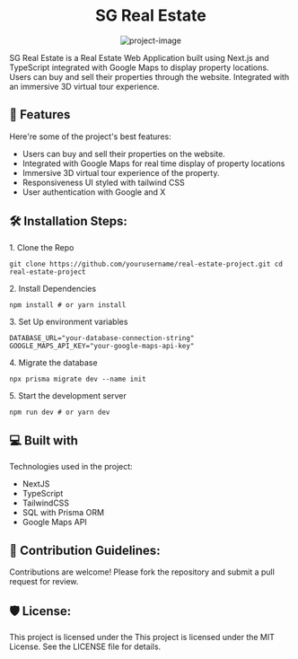 <h1 align="center" id="title">SG Real Estate</h1>

<p align="center"><img src="https://socialify.git.ci/SagarG2003/RealEstateNextJS/image?language=1&amp;owner=1&amp;name=1&amp;stargazers=1&amp;theme=Light" alt="project-image"></p>

<p id="description">SG Real Estate is a Real Estate Web Application built using Next.js and TypeScript integrated with Google Maps to display property locations. Users can buy and sell their properties through the website. Integrated with an immersive 3D virtual tour experience.</p>

  
  
<h2>🧐 Features</h2>

Here're some of the project's best features:

*   Users can buy and sell their properties on the website.
*   Integrated with Google Maps for real time display of property locations
*   Immersive 3D virtual tour experience of the property.
*   Responsiveness UI styled with tailwind CSS
*   User authentication with Google and X


<h2>🛠️ Installation Steps:</h2>

<p>1. Clone the Repo</p>

```
git clone https://github.com/yourusername/real-estate-project.git cd real-estate-project
```

<p>2. Install Dependencies</p>

```
npm install # or yarn install
```

<p>3. Set Up environment variables</p>

```
DATABASE_URL="your-database-connection-string" GOOGLE_MAPS_API_KEY="your-google-maps-api-key"
```

<p>4. Migrate the database</p>

```
npx prisma migrate dev --name init
```

<p>5. Start the development server</p>

```
npm run dev # or yarn dev
```
<h2>💻 Built with</h2>

Technologies used in the project:

*   NextJS
*   TypeScript
*   TailwindCSS
*   SQL with Prisma ORM
*   Google Maps API


<h2>🍰 Contribution Guidelines:</h2>

Contributions are welcome! Please fork the repository and submit a pull request for review.



<h2>🛡️ License:</h2>

This project is licensed under the This project is licensed under the MIT License. See the LICENSE file for details.

